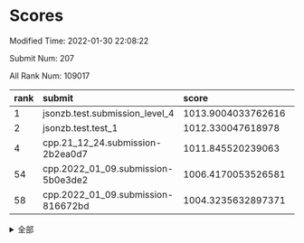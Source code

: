 # Scores

Modified Time: 2022-01-30 22:08:22

Submit Num: 207

All Rank Num: 109017

| rank |               submit               |       score        |       sigma        | pk_num |
| :--- | :--------------------------------- | :----------------- | :----------------- | :----- |
| 1    | jsonzb.test.submission_level_4     | 1013.9004033762616 | 0.7975511829332194 | 2108   |
| 2    | jsonzb.test.test_1                 | 1012.330047618978  | 0.7790610316713207 | 2106   |
| 4    | cpp.21_12_24.submission-2b2ea0d7   | 1011.845520239063  | 0.8069037102866999 | 2108   |
| 54   | cpp.2022_01_09.submission-5b0e3de2 | 1006.4170053526581 | 0.7164830527494122 | 2101   |
| 58   | cpp.2022_01_09.submission-816672bd | 1004.3235632897371 | 0.7021612223950905 | 2106   |


<details>
<summary>全部</summary>

| rank |                 submit                 |       score        |       sigma        | pk_num |
| :--- | :------------------------------------- | :----------------- | :----------------- | :----- |
| 1    | jsonzb.test.submission_level_4         | 1013.9004033762616 | 0.7975511829332194 | 2108   |
| 2    | jsonzb.test.test_1                     | 1012.330047618978  | 0.7790610316713207 | 2106   |
| 3    | gobigger.level_3.submission_level_3_22 | 1012.2333334115542 | 0.7716128242193618 | 2107   |
| 4    | cpp.21_12_24.submission-2b2ea0d7       | 1011.845520239063  | 0.8069037102866999 | 2108   |
| 5    | gobigger.level_3.submission_level_3_3  | 1011.3394115135911 | 0.778334480001811  | 2107   |
| 6    | gobigger.level_3.submission_level_3_45 | 1011.2687156882905 | 0.7731597226152418 | 2103   |
| 7    | gobigger.level_3.submission_level_3_30 | 1011.09075035235   | 0.7496492826541895 | 2110   |
| 8    | gobigger.level_3.submission_level_3_11 | 1011.0821559847778 | 0.7491105226041403 | 2108   |
| 9    | gobigger.level_3.submission_level_3_10 | 1010.8620899712797 | 0.7625463666350142 | 2108   |
| 10   | gobigger.level_3.submission_level_3_15 | 1010.8195829052055 | 0.759119817698017  | 2100   |
| 11   | gobigger.level_3.submission_level_3_35 | 1010.8027200530039 | 0.7697113197698965 | 2107   |
| 12   | gobigger.level_3.submission_level_3_5  | 1010.7730750137855 | 0.7669818370207525 | 2106   |
| 13   | gobigger.level_3.submission_level_3_39 | 1010.7213038191263 | 0.7695942026326579 | 2107   |
| 14   | gobigger.level_3.submission_level_3_28 | 1010.715535971422  | 0.7800020207667248 | 2100   |
| 15   | gobigger.level_3.submission_level_3_7  | 1010.6653230141453 | 0.7550381559025875 | 2108   |
| 16   | gobigger.level_3.submission_level_3_33 | 1010.5805282026349 | 0.7547898623107111 | 2108   |
| 17   | gobigger.level_3.submission_level_3_26 | 1010.5218436332102 | 0.7690452226881594 | 2109   |
| 18   | gobigger.level_3.submission_level_3_44 | 1010.3229129230898 | 0.7633747234312921 | 2104   |
| 19   | gobigger.level_3.submission_level_3_41 | 1010.2888677492055 | 0.7713302667408591 | 2111   |
| 20   | gobigger.level_3.submission_level_3_38 | 1010.2829260245285 | 0.7787765275121563 | 2106   |
| 21   | gobigger.level_3.submission_level_3_18 | 1010.270635071386  | 0.7512422282741603 | 2100   |
| 22   | gobigger.level_3.submission_level_3_8  | 1010.2468951655085 | 0.7717060362712576 | 2108   |
| 23   | gobigger.level_3.submission_level_3_20 | 1010.2171904241188 | 0.7787469313759056 | 2103   |
| 24   | gobigger.level_3.submission_level_3_47 | 1010.1641543085624 | 0.7755369992392908 | 2102   |
| 25   | gobigger.level_3.submission_level_3_46 | 1010.1581402920839 | 0.7566352735681554 | 2107   |
| 26   | gobigger.level_3.submission_level_3_0  | 1010.1473545356369 | 0.7783998726004676 | 2106   |
| 27   | gobigger.level_3.submission_level_3_32 | 1010.068410568229  | 0.7705051997810055 | 2103   |
| 28   | gobigger.level_3.submission_level_3_12 | 1010.0372971914849 | 0.7585545029328713 | 2107   |
| 29   | gobigger.level_3.submission_level_3_25 | 1009.9740273541775 | 0.7715616189835001 | 2111   |
| 30   | gobigger.level_3.submission_level_3_19 | 1009.8560092166534 | 0.7444950187709747 | 2106   |
| 31   | gobigger.level_3.submission_level_3_24 | 1009.8555606993207 | 0.7635272616431932 | 2105   |
| 32   | gobigger.level_3.submission_level_3_36 | 1009.843597977222  | 0.7556453918163816 | 2109   |
| 33   | gobigger.level_3.submission_level_3_16 | 1009.805978605005  | 0.7584631148020903 | 2110   |
| 34   | gobigger.level_3.submission_level_3_34 | 1009.7672215141262 | 0.7575394171563378 | 2101   |
| 35   | gobigger.level_3.submission_level_3_13 | 1009.6403264698057 | 0.7596718198137861 | 2106   |
| 36   | gobigger.level_3.submission_level_3_29 | 1009.6102976759881 | 0.7748604538262419 | 2108   |
| 37   | gobigger.level_3.submission_level_3_48 | 1009.550628847929  | 0.7571732399795048 | 2110   |
| 38   | gobigger.level_3.submission_level_3_14 | 1009.3897672820643 | 0.7535883900987804 | 2101   |
| 39   | gobigger.level_3.submission_level_3_17 | 1009.3646082884031 | 0.7668439146655579 | 2105   |
| 40   | gobigger.level_3.submission_level_3_27 | 1009.3433575228205 | 0.7388245881536956 | 2108   |
| 41   | gobigger.level_3.submission_level_3_6  | 1009.2739043914396 | 0.7533688918808015 | 2110   |
| 42   | gobigger.level_3.submission_level_3_31 | 1009.2596556010028 | 0.7560738037723059 | 2107   |
| 43   | gobigger.level_3.submission_level_3_23 | 1009.2558837615085 | 0.7528055236142452 | 2110   |
| 44   | gobigger.level_3.submission_level_3_21 | 1009.0860478257655 | 0.73926311641234   | 2108   |
| 45   | gobigger.level_3.submission_level_3_40 | 1009.0727714891004 | 0.7306469625984648 | 2105   |
| 46   | gobigger.level_3.submission_level_3_2  | 1009.0003371450988 | 0.7451032098913664 | 2113   |
| 47   | gobigger.level_3.submission_level_3_1  | 1008.903004384581  | 0.7669131687728374 | 2105   |
| 48   | gobigger.level_3.submission_level_3_4  | 1008.565493146569  | 0.7466761089752671 | 2107   |
| 49   | gobigger.level_3.submission_level_3_49 | 1008.4075416265407 | 0.7260852458590265 | 2106   |
| 50   | gobigger.level_3.submission_level_3_9  | 1008.3470254898376 | 0.7435714031459026 | 2106   |
| 51   | gobigger.level_3.submission_level_3_37 | 1008.2229494480238 | 0.754897863843467  | 2112   |
| 52   | gobigger.level_3.submission_level_3_43 | 1008.1927167695009 | 0.7424245881745584 | 2105   |
| 53   | gobigger.level_3.submission_level_3_42 | 1007.885170966664  | 0.7298604970994502 | 2108   |
| 54   | cpp.2022_01_09.submission-5b0e3de2     | 1006.4170053526581 | 0.7164830527494122 | 2101   |
| 55   | gobigger.level_1.submission_level_1_34 | 1005.7837533770537 | 0.7394221473192132 | 2103   |
| 56   | gobigger.level_1.submission_level_1_5  | 1005.3849220758312 | 0.7241498102305917 | 2105   |
| 57   | gobigger.level_1.submission_level_1_19 | 1004.4012878141913 | 0.7238203988139489 | 2108   |
| 58   | cpp.2022_01_09.submission-816672bd     | 1004.3235632897371 | 0.7021612223950905 | 2106   |
| 59   | gobigger.level_1.submission_level_1_45 | 1004.2540246660037 | 0.714593221759543  | 2109   |
| 60   | gobigger.level_1.submission_level_1_49 | 1004.0596461207546 | 0.7152020203797423 | 2109   |
| 61   | gobigger.level_1.submission_level_1_15 | 1004.0034639693621 | 0.7138739737987569 | 2105   |
| 62   | gobigger.level_1.submission_level_1_44 | 1003.9422328179716 | 0.7197535117258547 | 2107   |
| 63   | gobigger.level_1.submission_level_1_0  | 1003.8935279910236 | 0.7023418512275266 | 2108   |
| 64   | gobigger.level_1.submission_level_1_41 | 1003.8009196390686 | 0.7158195308602304 | 2104   |
| 65   | gobigger.level_1.submission_level_1_27 | 1003.7794117213548 | 0.723410775388805  | 2106   |
| 66   | gobigger.level_1.submission_level_1_20 | 1003.7584098780906 | 0.7205999954710401 | 2105   |
| 67   | gobigger.level_1.submission_level_1_40 | 1003.694704452534  | 0.7085623851569575 | 2108   |
| 68   | gobigger.level_1.submission_level_1_38 | 1003.6878123176386 | 0.7241026046767446 | 2105   |
| 69   | gobigger.level_1.submission_level_1_16 | 1003.6662999515398 | 0.7263231214989216 | 2108   |
| 70   | gobigger.level_1.submission_level_1_29 | 1003.6195015708399 | 0.7150132360487201 | 2107   |
| 71   | gobigger.level_1.submission_level_1_43 | 1003.5769863151986 | 0.7080966923939321 | 2108   |
| 72   | gobigger.level_1.submission_level_1_6  | 1003.4905428973083 | 0.7300091637237158 | 2109   |
| 73   | gobigger.level_1.submission_level_1_2  | 1003.488311302412  | 0.7197792762238207 | 2107   |
| 74   | gobigger.level_1.submission_level_1_26 | 1003.4849892414416 | 0.7268227151729602 | 2110   |
| 75   | gobigger.level_1.submission_level_1_24 | 1003.4679771473056 | 0.7177002758251011 | 2108   |
| 76   | gobigger.level_1.submission_level_1_47 | 1003.4466870831227 | 0.7036780565813942 | 2107   |
| 77   | gobigger.level_1.submission_level_1_33 | 1003.4412828078057 | 0.7124080947584044 | 2106   |
| 78   | gobigger.level_1.submission_level_1_37 | 1003.4191190981012 | 0.7110239598646719 | 2107   |
| 79   | gobigger.level_1.submission_level_1_17 | 1003.3980889590442 | 0.7040442123398147 | 2106   |
| 80   | gobigger.level_1.submission_level_1_39 | 1003.3828579136903 | 0.7115215770729679 | 2110   |
| 81   | gobigger.level_1.submission_level_1_4  | 1003.3641077736886 | 0.7187451381793103 | 2102   |
| 82   | gobigger.level_1.submission_level_1_1  | 1003.3390317738775 | 0.7019390082304592 | 2107   |
| 83   | gobigger.level_1.submission_level_1_8  | 1003.2395294090969 | 0.7138634842535582 | 2108   |
| 84   | gobigger.level_1.submission_level_1_42 | 1003.1719030677945 | 0.7112194444379131 | 2107   |
| 85   | gobigger.level_1.submission_level_1_35 | 1003.1344933517732 | 0.7142350107074591 | 2103   |
| 86   | gobigger.level_1.submission_level_1_7  | 1003.0238045125775 | 0.7307346380120365 | 2108   |
| 87   | gobigger.level_1.submission_level_1_14 | 1003.005605875854  | 0.7185257317523163 | 2109   |
| 88   | gobigger.level_1.submission_level_1_46 | 1002.9804041395728 | 0.7254276106998232 | 2106   |
| 89   | gobigger.level_1.submission_level_1_32 | 1002.8923477368144 | 0.7127730215603317 | 2109   |
| 90   | gobigger.level_1.submission_level_1_25 | 1002.8432761945455 | 0.7176434824348776 | 2108   |
| 91   | gobigger.level_1.submission_level_1_36 | 1002.8249371193589 | 0.7174040013534432 | 2105   |
| 92   | gobigger.level_1.submission_level_1_30 | 1002.7808458038546 | 0.7103576800737477 | 2106   |
| 93   | gobigger.level_1.submission_level_1_10 | 1002.5627292498974 | 0.7178295058248862 | 2106   |
| 94   | gobigger.level_1.submission_level_1_22 | 1002.5140740385957 | 0.7219228862280644 | 2109   |
| 95   | gobigger.level_1.submission_level_1_13 | 1002.5137649055183 | 0.7168244903581966 | 2105   |
| 96   | gobigger.level_1.submission_level_1_9  | 1002.5048013848067 | 0.7181067853641179 | 2098   |
| 97   | gobigger.level_1.submission_level_1_31 | 1002.4596421460543 | 0.7019784248421466 | 2104   |
| 98   | gobigger.level_1.submission_level_1_48 | 1002.4126033386028 | 0.7102543339230196 | 2111   |
| 99   | gobigger.level_1.submission_level_1_23 | 1002.3790373027276 | 0.7208327417394821 | 2106   |
| 100  | gobigger.level_1.submission_level_1_12 | 1002.2229068668927 | 0.7170407006238749 | 2109   |
| 101  | gobigger.level_1.submission_level_1_11 | 1002.1464267319492 | 0.7091314143490826 | 2103   |
| 102  | gobigger.level_1.submission_level_1_21 | 1002.1082817620023 | 0.7060382005520285 | 2112   |
| 103  | gobigger.level_1.submission_level_1_3  | 1002.0228843583944 | 0.7137178883733873 | 2106   |
| 104  | gobigger.level_1.submission_level_1_18 | 1001.9424223505916 | 0.7078648706816719 | 2103   |
| 105  | gobigger.level_1.submission_level_1_28 | 1001.6452999273555 | 0.7079608987719349 | 2107   |
| 106  | gobigger.random.submission_random_48   | 997.1314782224485  | 0.7099652897191472 | 2104   |
| 107  | gobigger.random.submission_random_46   | 996.9436891378887  | 0.6987945016185049 | 2106   |
| 108  | gobigger.random.submission_random_23   | 996.9278279042896  | 0.7064397937762165 | 2106   |
| 109  | gobigger.random.submission_random_42   | 996.8060548052683  | 0.7163429782754897 | 2104   |
| 110  | gobigger.random.submission_random_22   | 996.8055976086122  | 0.7145973087028149 | 2108   |
| 111  | gobigger.random.submission_random_8    | 996.8027017554234  | 0.7037340679997841 | 2117   |
| 112  | gobigger.random.submission_random_47   | 996.7829241604267  | 0.7121105178383749 | 2104   |
| 113  | gobigger.random.submission_random_19   | 996.7419600689194  | 0.7007901300510001 | 2110   |
| 114  | gobigger.random.submission_random_38   | 996.728411462013   | 0.7007042217932187 | 2104   |
| 115  | gobigger.random.submission_random_28   | 996.6865342513826  | 0.7202549518138599 | 2109   |
| 116  | gobigger.random.submission_random_2    | 996.5599906738399  | 0.7218989010825063 | 2111   |
| 117  | gobigger.random.submission_random_20   | 996.487182519979   | 0.7122294502913739 | 2108   |
| 118  | gobigger.random.submission_random_41   | 996.4333058708523  | 0.7010039407220044 | 2108   |
| 119  | gobigger.random.submission_random_12   | 996.3288378731552  | 0.7108199375113223 | 2111   |
| 120  | gobigger.random.submission_random_27   | 996.2202477137383  | 0.7129329130947548 | 2104   |
| 121  | gobigger.random.submission_random_14   | 996.2111784179348  | 0.70123719324805   | 2101   |
| 122  | gobigger.random.submission_random_15   | 996.1878040051063  | 0.712566341251053  | 2103   |
| 123  | gobigger.random.submission_random_17   | 996.101379314796   | 0.7090683325813947 | 2104   |
| 124  | gobigger.random.submission_random_29   | 996.0861195176961  | 0.7227247464042313 | 2111   |
| 125  | gobigger.random.submission_random_5    | 996.0750389925856  | 0.7085769272162674 | 2101   |
| 126  | gobigger.random.submission_random_43   | 996.0680531009862  | 0.7123264762745678 | 2107   |
| 127  | gobigger.random.submission_random_32   | 996.0515567871041  | 0.7043095446511554 | 2107   |
| 128  | gobigger.random.submission_random_40   | 996.026226596436   | 0.7128438551765262 | 2108   |
| 129  | gobigger.random.submission_random_31   | 996.0193893592136  | 0.7121377044304326 | 2109   |
| 130  | gobigger.random.submission_random_44   | 995.9960548976928  | 0.7050873415262048 | 2107   |
| 131  | gobigger.random.submission_random_11   | 995.9719171689765  | 0.7135060600634214 | 2104   |
| 132  | gobigger.random.submission_random_35   | 995.9407181088803  | 0.7097138194870095 | 2109   |
| 133  | gobigger.random.submission_random_4    | 995.8702403732784  | 0.7293870885345499 | 2111   |
| 134  | gobigger.random.submission_random_24   | 995.8663230097875  | 0.7080002892934792 | 2109   |
| 135  | gobigger.random.submission_random_10   | 995.8118484027367  | 0.709944291891865  | 2103   |
| 136  | gobigger.random.submission_random_26   | 995.7812123626056  | 0.7064904847182641 | 2108   |
| 137  | gobigger.random.submission_random_13   | 995.7513527310416  | 0.7142445438562878 | 2110   |
| 138  | gobigger.random.submission_random_21   | 995.7278096914147  | 0.709379916876371  | 2108   |
| 139  | gobigger.random.submission_random_6    | 995.6798914318861  | 0.7271680794680656 | 2109   |
| 140  | gobigger.random.submission_random_33   | 995.6708353560222  | 0.7162763952464282 | 2109   |
| 141  | gobigger.random.submission_random_49   | 995.6238823874914  | 0.7121839736080928 | 2110   |
| 142  | gobigger.random.submission_random_25   | 995.5236021631043  | 0.7064065334509869 | 2104   |
| 143  | gobigger.random.submission_random_36   | 995.4731507714156  | 0.7221380230637248 | 2105   |
| 144  | gobigger.random.submission_random_9    | 995.3744274064401  | 0.7162535769156252 | 2105   |
| 145  | gobigger.random.submission_random_18   | 995.2966265588076  | 0.7066312046831525 | 2108   |
| 146  | gobigger.random.submission_random_34   | 995.2966143042729  | 0.7088586636893072 | 2104   |
| 147  | gobigger.random.submission_random_3    | 995.2514440985381  | 0.7163368162550963 | 2104   |
| 148  | gobigger.random.submission_random_0    | 995.2386995002026  | 0.7063675482264519 | 2106   |
| 149  | gobigger.random.submission_random_16   | 995.1520118568743  | 0.7337057439632529 | 2105   |
| 150  | gobigger.random.submission_random_45   | 995.1391618221899  | 0.722440598957245  | 2111   |
| 151  | gobigger.random.submission_random_37   | 995.1371775636538  | 0.7158488805408082 | 2104   |
| 152  | gobigger.random.submission_random_1    | 994.7058889331943  | 0.7096005239791455 | 2108   |
| 153  | gobigger.random.submission_random_30   | 994.5470241796826  | 0.7127071865934238 | 2107   |
| 154  | gobigger.random.submission_random_39   | 994.4050734918818  | 0.7222593160231647 | 2106   |
| 155  | gobigger.level_2.submission_level_2_42 | 994.3963698238266  | 0.7313977308463355 | 2106   |
| 156  | gobigger.level_2.submission_level_2_11 | 994.3775988845878  | 0.7229712523121368 | 2112   |
| 157  | gobigger.random.submission_random_7    | 994.1902584696542  | 0.7252412646636279 | 2109   |
| 158  | gobigger.level_2.submission_level_2_28 | 993.6199261901832  | 0.7427106366658427 | 2108   |
| 159  | gobigger.level_2.submission_level_2_35 | 993.5212913158317  | 0.715242545214799  | 2107   |
| 160  | gobigger.level_2.submission_level_2_2  | 993.3008927335571  | 0.7367863170412889 | 2110   |
| 161  | gobigger.level_2.submission_level_2_12 | 993.1577733756428  | 0.7392039897252779 | 2105   |
| 162  | gobigger.level_2.submission_level_2_4  | 993.1011800062622  | 0.7380029419928285 | 2103   |
| 163  | gobigger.level_2.submission_level_2_40 | 993.0419528808446  | 0.7403954032264536 | 2105   |
| 164  | gobigger.level_2.submission_level_2_18 | 992.8560645589234  | 0.7403788266705006 | 2105   |
| 165  | gobigger.level_2.submission_level_2_45 | 992.7042128375912  | 0.7364416665381105 | 2109   |
| 166  | gobigger.level_2.submission_level_2_46 | 992.6216915485908  | 0.7409116972672135 | 2103   |
| 167  | gobigger.level_2.submission_level_2_24 | 992.541862857779   | 0.7281270993244131 | 2107   |
| 168  | gobigger.level_2.submission_level_2_49 | 992.5178700709953  | 0.749481975285544  | 2108   |
| 169  | gobigger.level_2.submission_level_2_34 | 992.4191858741342  | 0.7454704405169196 | 2101   |
| 170  | gobigger.level_2.submission_level_2_16 | 992.4071810366257  | 0.7463348588052209 | 2101   |
| 171  | gobigger.level_2.submission_level_2_26 | 992.3359683483136  | 0.742616339831505  | 2111   |
| 172  | gobigger.level_2.submission_level_2_15 | 992.2838745940122  | 0.7405122839929019 | 2104   |
| 173  | gobigger.level_2.submission_level_2_0  | 992.2690742585909  | 0.7443911599519217 | 2107   |
| 174  | gobigger.level_2.submission_level_2_44 | 992.2653348136115  | 0.7296650529381337 | 2107   |
| 175  | gobigger.level_2.submission_level_2_19 | 992.2166696386638  | 0.7510694315622731 | 2102   |
| 176  | gobigger.level_2.submission_level_2_13 | 992.2016843941095  | 0.7543754922315142 | 2112   |
| 177  | gobigger.level_2.submission_level_2_10 | 992.1990232545432  | 0.7407546579089473 | 2108   |
| 178  | gobigger.level_2.submission_level_2_29 | 992.0947722882114  | 0.734943494108926  | 2110   |
| 179  | gobigger.level_2.submission_level_2_38 | 992.0909588296686  | 0.7660663140602453 | 2107   |
| 180  | gobigger.level_2.submission_level_2_7  | 992.0492747420396  | 0.7583697862950532 | 2103   |
| 181  | gobigger.level_2.submission_level_2_27 | 991.9978791772602  | 0.743831407484883  | 2107   |
| 182  | gobigger.level_2.submission_level_2_8  | 991.9222081313284  | 0.7584679734817954 | 2104   |
| 183  | gobigger.level_2.submission_level_2_31 | 991.8835018491629  | 0.745668019229798  | 2101   |
| 184  | gobigger.level_2.submission_level_2_25 | 991.8745797949559  | 0.7471136164951725 | 2102   |
| 185  | gobigger.level_2.submission_level_2_43 | 991.8520242371723  | 0.762184889422293  | 2108   |
| 186  | gobigger.level_2.submission_level_2_21 | 991.8321496219304  | 0.756913049350029  | 2109   |
| 187  | gobigger.level_2.submission_level_2_30 | 991.7458541285006  | 0.7341789932134724 | 2106   |
| 188  | gobigger.level_2.submission_level_2_33 | 991.6605259528004  | 0.7328707364603853 | 2100   |
| 189  | gobigger.level_2.submission_level_2_41 | 991.601447369972   | 0.7557894365007317 | 2108   |
| 190  | gobigger.level_2.submission_level_2_36 | 991.5023747703871  | 0.7367138725691691 | 2108   |
| 191  | gobigger.level_2.submission_level_2_47 | 991.4961937073392  | 0.7363256356964819 | 2106   |
| 192  | gobigger.level_2.submission_level_2_3  | 991.4704952097363  | 0.7587547370984731 | 2107   |
| 193  | gobigger.level_2.submission_level_2_9  | 991.1739621483051  | 0.7583820848831498 | 2112   |
| 194  | gobigger.level_2.submission_level_2_48 | 991.1394946677393  | 0.7721771703850137 | 2110   |
| 195  | gobigger.level_2.submission_level_2_39 | 991.0420994568882  | 0.7640465154498689 | 2108   |
| 196  | gobigger.level_2.submission_level_2_23 | 991.0368876375594  | 0.7522462703600482 | 2105   |
| 197  | gobigger.level_2.submission_level_2_6  | 991.0204615357342  | 0.7643975594539627 | 2107   |
| 198  | gobigger.level_2.submission_level_2_5  | 990.7520038161045  | 0.7643844557067897 | 2105   |
| 199  | gobigger.level_2.submission_level_2_1  | 990.730187900982   | 0.7667758768761381 | 2112   |
| 200  | gobigger.level_2.submission_level_2_22 | 990.6696064397875  | 0.7514635667254671 | 2108   |
| 201  | gobigger.level_2.submission_level_2_14 | 990.5776180590966  | 0.7582589453165574 | 2102   |
| 202  | gobigger.level_2.submission_level_2_37 | 990.4957923940958  | 0.7631676951091667 | 2106   |
| 203  | gobigger.level_2.submission_level_2_20 | 990.4409036326368  | 0.7542400291709699 | 2107   |
| 204  | gobigger.level_2.submission_level_2_17 | 990.0441661920771  | 0.7584295550270497 | 2108   |
| 205  | gobigger.level_2.submission_level_2_32 | 989.9136882388812  | 0.7804991701321174 | 2104   |
| 206  | gobigger.none.submission_none_1        | 979.6710273796436  | 1.2814733646896936 | 2104   |
| 207  | gobigger.none.submission_none_0        | 976.835534371771   | 1.290501211911935  | 2110   |

</details>